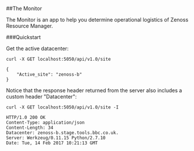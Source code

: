 ##The Monitor

The Monitor is an app to help you determine operational logistics of Zenoss Resource Manager.

###Quickstart

Get the active datacenter:

    curl -X GET localhost:5050/api/v1.0/site

    {
        "Active_site": "zenoss-b"
    }

Notice that the response header returned from the server also includes a custom header "Datacenter":

    curl -X GET localhost:5050/api/v1.0/site -I

    HTTP/1.0 200 OK
    Content-Type: application/json
    Content-Length: 34
    Datacenter: zenoss-b.stage.tools.bbc.co.uk.
    Server: Werkzeug/0.11.15 Python/2.7.10
    Date: Tue, 14 Feb 2017 10:21:13 GMT

